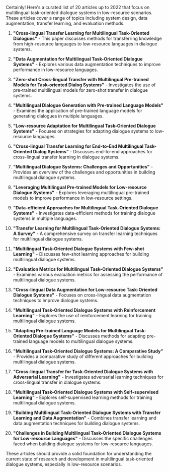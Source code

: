 Certainly! Here's a curated list of 20 articles up to 2022 that focus on multilingual task-oriented dialogue systems in low-resource scenarios. These articles cover a range of topics including system design, data augmentation, transfer learning, and evaluation methods.

1. **"Cross-lingual Transfer Learning for Multilingual Task-Oriented Dialogues"** - This paper discusses methods for transferring knowledge from high-resource languages to low-resource languages in dialogue systems.
   
2. **"Data Augmentation for Multilingual Task-Oriented Dialogue Systems"** - Explores various data augmentation techniques to improve performance in low-resource languages.

3. **"Zero-shot Cross-lingual Transfer with Multilingual Pre-trained Models for Task-oriented Dialog Systems"** - Investigates the use of pre-trained multilingual models for zero-shot transfer in dialogue systems.

4. **"Multilingual Dialogue Generation with Pre-trained Language Models"** - Examines the application of pre-trained language models for generating dialogues in multiple languages.

5. **"Low-resource Adaptation for Multilingual Task-Oriented Dialogue Systems"** - Focuses on strategies for adapting dialogue systems to low-resource languages.

6. **"Cross-lingual Transfer Learning for End-to-End Multilingual Task-Oriented Dialog Systems"** - Discusses end-to-end approaches for cross-lingual transfer learning in dialogue systems.

7. **"Multilingual Dialogue Systems: Challenges and Opportunities"** - Provides an overview of the challenges and opportunities in building multilingual dialogue systems.

8. **"Leveraging Multilingual Pre-trained Models for Low-resource Dialogue Systems"** - Explores leveraging multilingual pre-trained models to improve performance in low-resource settings.

9. **"Data-efficient Approaches for Multilingual Task-Oriented Dialogue Systems"** - Investigates data-efficient methods for training dialogue systems in multiple languages.

10. **"Transfer Learning for Multilingual Task-Oriented Dialogue Systems: A Survey"** - A comprehensive survey on transfer learning techniques for multilingual dialogue systems.

11. **"Multilingual Task-Oriented Dialogue Systems with Few-shot Learning"** - Discusses few-shot learning approaches for building multilingual dialogue systems.

12. **"Evaluation Metrics for Multilingual Task-Oriented Dialogue Systems"** - Examines various evaluation metrics for assessing the performance of multilingual dialogue systems.

13. **"Cross-lingual Data Augmentation for Low-resource Task-Oriented Dialogue Systems"** - Focuses on cross-lingual data augmentation techniques to improve dialogue systems.

14. **"Multilingual Task-Oriented Dialogue Systems with Reinforcement Learning"** - Explores the use of reinforcement learning for training multilingual dialogue systems.

15. **"Adapting Pre-trained Language Models for Multilingual Task-Oriented Dialogue Systems"** - Discusses methods for adapting pre-trained language models to multilingual dialogue systems.

16. **"Multilingual Task-Oriented Dialogue Systems: A Comparative Study"** - Provides a comparative study of different approaches for building multilingual dialogue systems.

17. **"Cross-lingual Transfer for Task-Oriented Dialogue Systems with Adversarial Learning"** - Investigates adversarial learning techniques for cross-lingual transfer in dialogue systems.

18. **"Multilingual Task-Oriented Dialogue Systems with Self-supervised Learning"** - Explores self-supervised learning methods for training multilingual dialogue systems.

19. **"Building Multilingual Task-Oriented Dialogue Systems with Transfer Learning and Data Augmentation"** - Combines transfer learning and data augmentation techniques for building dialogue systems.

20. **"Challenges in Building Multilingual Task-Oriented Dialogue Systems for Low-resource Languages"** - Discusses the specific challenges faced when building dialogue systems for low-resource languages.

These articles should provide a solid foundation for understanding the current state of research and development in multilingual task-oriented dialogue systems, especially in low-resource scenarios.